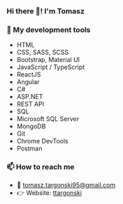 ### Hi there 👋! I'm Tomasz

### 🔨 My development tools
* HTML
* CSS, SASS, SCSS
* Bootstrap, Material UI
* JavaScript / TypeScript
* ReactJS
* Angular
* C#
* ASP.NET
* REST API
* SQL
* Microsoft SQL Server
* MongoDB
* Git
* Chrome DevTools
* Postman

### 📫 How to reach me 
* 📧 tomasz.targonski95@gmail.com
* 👉 Website: [ttargonski](https://ttargonski.netlify.app/)


